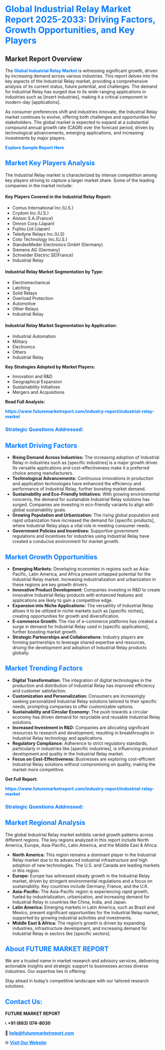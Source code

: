 <h1 style="color: #007BFF;">Global Industrial Relay Market Report 2025-2033: Driving Factors, Growth Opportunities, and Key Players</h1>

<section id="overview">
<h2>Market Report Overview</h2>
<p>The <a href="https://www.futuremarketreport.com/industry-report/industrial-relay-market" style="color: #007BFF; text-decoration: none;"><strong>Global Industrial Relay Market</strong></a> is witnessing significant growth, driven by increasing demand across various industries. This report delves into the key aspects of the Industrial Relay market, providing a comprehensive analysis of its current status, future potential, and challenges. The demand for Industrial Relay has surged due to its wide-ranging applications in industries such as [insert industries], making it a critical component in modern-day [applications].</p>
<p>As consumer preferences shift and industries innovate, the Industrial Relay market continues to evolve, offering both challenges and opportunities for stakeholders. The global market is expected to expand at a substantial compound annual growth rate (CAGR) over the forecast period, driven by technological advancements, emerging applications, and increasing investments by major players.</p>
</section>

<section id="overview">
<p><a href="https://www.futuremarketreport.com/request-sample/reportId=106673" style="color: #007BFF; text-decoration: none;"><strong>Explore Sample Report Here</strong></a></p>
</section>

<section id="key-players">
<h2 style="color: #007BFF;">Market Key Players Analysis</h2>
<p>The Industrial Relay market is characterized by intense competition among key players striving to capture a larger market share. Some of the leading companies in the market include:</p>
<h4>Key Players Covered in the Industrial Relay Report:</h4>
<ul><li>Comus International Inc.(U.S.)</li><li>Crydom Inc.(U.S.)</li><li>Alstom S.A.(France)</li><li>Omron Corp.(Japan)</li><li>Fujitsu Ltd.(Japan)</li><li>Teledyne Relays Inc.(U.S)</li><li>Coto Technology Inc.(U.S.)</li><li>StandexMeder Electronics GmbH (Germany)</li><li>Siemens AG (Germany)</li><li>Schneider Electric SE(France)</li><li>Industrial Relay</li></ul>
<h4>Industrial Relay Market Segmentation by Type:</h4>
<ul><li>Electromechanical</li><li>Latching</li><li>Solid Relays</li><li>Overload Protection</li><li>Automotive</li><li>Other Relays</li><li>Industrial Relay</li></ul>

<h4>Industrial Relay Market Segmentation by Application:</h4>
<ul><li>Industrial Automation</li><li>Military</li><li>Electronics</li><li>Others</li><li>Industrial Relay</li></ul>
<p><strong>Key Strategies Adopted by Market Players:</strong></p>
<ul>
<li>Innovation and R&D</li>
<li>Geographical Expansion</li>
<li>Sustainability Initiatives</li>
<li>Mergers and Acquisitions</li>
</ul>
</section>

<section>
<p><strong>Read Full Analysis: </strong></p><a href="https://www.futuremarketreport.com/industry-report/industrial-relay-market" style="color: #007BFF; text-decoration: none;"><strong>https://www.futuremarketreport.com/industry-report/industrial-relay-market</strong></a>
<h3 style="color: #007BFF;">Strategic Questions Addressed:</h3>
</section>

<section id="driving-factors">
<h2 style="color: #007BFF;">Market Driving Factors</h2>
<ul>
<li><strong>Rising Demand Across Industries:</strong> The increasing adoption of Industrial Relay in industries such as [specific industries] is a major growth driver. Its versatile applications and cost-effectiveness make it a preferred choice among manufacturers.</li>
<li><strong>Technological Advancements:</strong> Continuous innovations in production and application technologies have enhanced the efficiency and performance of Industrial Relay, further boosting market demand.</li>
<li><strong>Sustainability and Eco-Friendly Initiatives:</strong> With growing environmental concerns, the demand for sustainable Industrial Relay solutions has surged. Companies are investing in eco-friendly variants to align with global sustainability goals.</li>
<li><strong>Growing Population and Urbanization:</strong> The rising global population and rapid urbanization have increased the demand for [specific products], where Industrial Relay plays a vital role in meeting consumer needs.</li>
<li><strong>Government Policies and Incentives:</strong> Supportive government regulations and incentives for industries using Industrial Relay have created a conducive environment for market growth.</li>
</ul>
</section>

<section id="growth-opportunities">
<h2 style="color: #007BFF;">Market Growth Opportunities</h2>
<ul>
<li><strong>Emerging Markets:</strong> Developing economies in regions such as Asia-Pacific, Latin America, and Africa present untapped potential for the Industrial Relay market. Increasing industrialization and urbanization in these regions are key growth drivers.</li>
<li><strong>Innovative Product Development:</strong> Companies investing in R&D to create innovative Industrial Relay products with enhanced features and applications are likely to gain a competitive edge.</li>
<li><strong>Expansion into Niche Applications:</strong> The versatility of Industrial Relay allows it to be utilized in niche markets such as [specific niches], creating opportunities for growth and diversification.</li>
<li><strong>E-commerce Growth:</strong> The rise of e-commerce platforms has created a surge in demand for Industrial Relay used in [specific applications], further boosting market growth.</li>
<li><strong>Strategic Partnerships and Collaborations:</strong> Industry players are forming partnerships to leverage shared expertise and resources, driving the development and adoption of Industrial Relay products globally.</li>
</ul>
</section>

<section id="trending-factors">
<h2 style="color: #007BFF;">Market Trending Factors</h2>
<ul>
<li><strong>Digital Transformation:</strong> The integration of digital technologies in the production and distribution of Industrial Relay has improved efficiency and customer satisfaction.</li>
<li><strong>Customization and Personalization:</strong> Consumers are increasingly seeking personalized Industrial Relay solutions tailored to their specific needs, prompting companies to offer customizable options.</li>
<li><strong>Sustainability and Circular Economy:</strong> The push towards a circular economy has driven demand for recyclable and reusable Industrial Relay solutions.</li>
<li><strong>Increased Investment in R&D:</strong> Companies are allocating significant resources to research and development, resulting in breakthroughs in Industrial Relay technology and applications.</li>
<li><strong>Regulatory Compliance:</strong> Adherence to strict regulatory standards, particularly in industries like [specific industries], is influencing product development and quality in the Industrial Relay market.</li>
<li><strong>Focus on Cost-Effectiveness:</strong> Businesses are exploring cost-efficient Industrial Relay solutions without compromising on quality, making the market more competitive.</li>
</ul>
</section>

<section>
<p><strong>Get Full Report: </strong></p><a href="https://www.futuremarketreport.com/industry-report/industrial-relay-market" style="color: #007BFF; text-decoration: none;"><strong>https://www.futuremarketreport.com/industry-report/industrial-relay-market</strong></a>
<h3 style="color: #007BFF;">Strategic Questions Addressed:</h3>
</section>


<section id="regional-analysis">
<h2 style="color: #007BFF;">Market Regional Analysis</h2>
<p>The global Industrial Relay market exhibits varied growth patterns across different regions. The key regions analyzed in this report include North America, Europe, Asia-Pacific, Latin America, and the Middle East & Africa:</p>
<ul>
<li><strong>North America:</strong> This region remains a dominant player in the Industrial Relay market due to its advanced industrial infrastructure and high adoption of new technologies. The U.S. and Canada are leading markets in this region.</li>
<li><strong>Europe:</strong> Europe has witnessed steady growth in the Industrial Relay market, driven by stringent environmental regulations and a focus on sustainability. Key countries include Germany, France, and the U.K.</li>
<li><strong>Asia-Pacific:</strong> The Asia-Pacific region is experiencing rapid growth, fueled by industrialization, urbanization, and increasing demand for Industrial Relay in countries like China, India, and Japan.</li>
<li><strong>Latin America:</strong> Emerging markets in Latin America, such as Brazil and Mexico, present significant opportunities for the Industrial Relay market, supported by growing industrial activities and investments.</li>
<li><strong>Middle East & Africa:</strong> The region’s growth is driven by expanding industries, infrastructure development, and increasing demand for Industrial Relay in sectors like [specific sectors].</li>
</ul>
</section>

<footer>
<h2 style="color: #007BFF;">About FUTURE MARKET REPORT</h2>
<p>We are a trusted name in market research and advisory services, delivering actionable insights and strategic support to businesses across diverse industries. Our expertise lies in offering:</p>

<p>Stay ahead in today’s competitive landscape with our tailored research solutions.</p>

<h2 style="color: #007BFF;">Contact Us:</h2>
<p><strong>FUTURE MARKET REPORT</strong></p>
<p>📞 <strong>+91 (883) 074-8030</strong></p>
<p>📧 <strong><a href="mailto:help@futuremarketreport.com" style="color: #007BFF;">help@futuremarketreport.com</a></strong></p>
<p>🌐 <strong><a href="https://www.futuremarketreport.com/" style="color: #007BFF;">Visit Our Website</a></strong></p>
</footer>